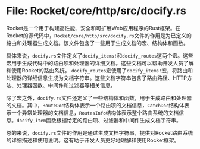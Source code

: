 # File: Rocket/core/http/src/docify.rs

Rocket是一个用于构建高性能、安全和可扩展Web应用程序的Rust框架。在Rocket的源代码中，`Rocket/core/http/src/docify.rs`文件的作用是为已定义的路由和处理器生成文档。该文件包含了一些用于生成文档的宏、结构体和函数。

具体来说，`docify.rs`文件定义了`docify_items!`和`docify_routes`这两个宏。这些宏用于生成代码中的路由项和处理器的详细文档。这些文档可以帮助开发人员了解和使用Rocket的路由系统。 `docify_routes`宏使用了`docify_items!`宏，将路由和处理器的详细信息生成为文档字符串。这些文档字符串包含了路由路径、HTTP方法、处理器函数、中间件和过滤器等相关信息。

除了宏之外，`docify.rs`文件还定义了一些结构体和函数，用于生成路由和处理器的文档。其中，`RouteDoc`结构体表示一个路由项的文档信息，`CatchDoc`结构体表示一个异常处理器的文档信息，`RoutesInfo`结构体表示整个路由系统的文档信息。`docify_item`函数根据给定的路由项、过滤器和中间件生成文档字符串。

总的来说，`docify.rs`文件的作用是通过生成文档字符串，提供对Rocket路由系统的详细描述和使用说明。这有助于开发人员更好地理解和使用Rocket框架。

